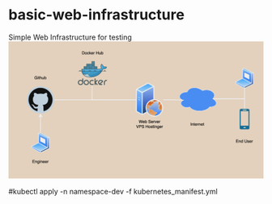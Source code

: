 # basic-web-infrastructure
Simple Web Infrastructure for testing
![screenshot](basic_web_infrastructure_architecture.png)

#kubectl apply -n namespace-dev -f kubernetes_manifest.yml